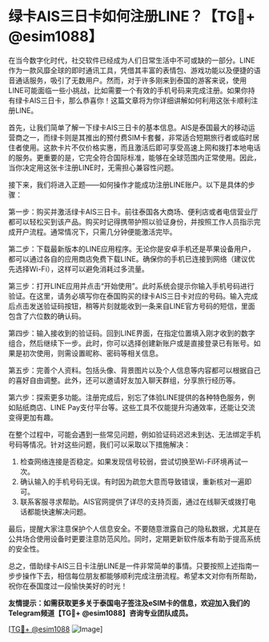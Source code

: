 # 绿卡AIS三日卡如何注册LINE？【TG💪+ @esim1088】

在当今数字化时代，社交软件已经成为人们日常生活中不可或缺的一部分。LINE作为一款风靡全球的即时通讯工具，凭借其丰富的表情包、游戏功能以及便捷的语音通话服务，吸引了无数用户。然而，对于许多刚来到泰国的游客来说，使用LINE可能面临一些小挑战，比如需要一个有效的手机号码来完成注册。如果你持有绿卡AIS三日卡，那么恭喜你！这篇文章将为你详细讲解如何利用这张卡顺利注册LINE。

首先，让我们简单了解一下绿卡AIS三日卡的基本信息。AIS是泰国最大的移动运营商之一，而绿卡则是其推出的预付费SIM卡套餐，非常适合短期旅行者或临时居住者使用。这款卡片不仅价格实惠，而且激活后即可享受高速上网和拨打本地电话的服务。更重要的是，它完全符合国际标准，能够在全球范围内正常使用。因此，当你决定用这张卡注册LINE时，无需担心兼容性问题。

接下来，我们将进入正题——如何操作才能成功注册LINE账户。以下是具体的步骤：

第一步：购买并激活绿卡AIS三日卡。前往泰国各大商场、便利店或者电信营业厅都可以轻松买到该产品。购买时记得携带护照以验证身份，并按照工作人员指示完成开户流程。通常情况下，只需几分钟便能激活完毕。

第二步：下载最新版本的LINE应用程序。无论你是安卓手机还是苹果设备用户，都可以通过各自的应用商店免费下载LINE。确保你的手机已连接到网络（建议优先选择Wi-Fi），这样可以避免消耗过多流量。

第三步：打开LINE应用并点击“开始使用”。此时系统会提示你输入手机号码进行验证。在这里，请务必填写你在泰国购买的绿卡AIS三日卡对应的号码。输入完成后点击发送验证码按钮，稍等片刻就能收到一条来自LINE官方号码的短信，里面包含了六位数的确认码。

第四步：输入接收到的验证码。回到LINE界面，在指定位置填入刚才收到的数字组合，然后继续下一步。此时，你可以选择创建新账户或是直接登录已有账号。如果是初次使用，则需设置昵称、密码等相关信息。

第五步：完善个人资料。包括头像、背景图片以及个人信息等内容都可以根据自己的喜好自由调整。此外，还可以邀请好友加入聊天群组，分享旅行经历等。

第六步：探索更多功能。注册完成后，别忘了体验LINE提供的各种特色服务，例如贴纸商店、LINE Pay支付平台等。这些工具不仅能提升沟通效率，还能让交流变得更加有趣。

在整个过程中，可能会遇到一些常见问题，例如验证码迟迟未到达、无法绑定手机号码等情况。针对这些问题，我们可以采取以下措施解决：

1. 检查网络连接是否稳定。如果发现信号较弱，尝试切换至Wi-Fi环境再试一次。
2. 确认输入的手机号码无误。有时因为疏忽大意而导致错误，重新核对一遍即可。
3. 联系客服寻求帮助。AIS官网提供了详尽的支持页面，通过在线聊天或拨打电话都能快速解决问题。

最后，提醒大家注意保护个人信息安全。不要随意泄露自己的隐私数据，尤其是在公共场合使用设备时更要注意防范风险。同时，定期更新软件版本有助于提高系统的安全性。

总之，借助绿卡AIS三日卡注册LINE是一件非常简单的事情。只要按照上述指南一步步操作下去，相信每位朋友都能够顺利完成注册流程。希望本文对你有所帮助，祝你在泰国度过一段愉快美好的时光！

**友情提示：如需获取更多关于泰国电子签注及eSIM卡的信息，欢迎加入我们的Telegram频道【TG💪+ @esim1088】咨询专业团队成员。**

[[TG💪+ @esim1088](https://t.me/s/esim1088) ![Image](https://i.postimg.cc/4NQfJmqS/Snipaste-2025-05-13-00-14-12.png)]